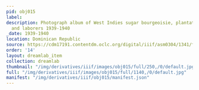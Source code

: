 ```yaml
---
pid: obj015
label:
description: Photograph album of West Indies sugar bourgeoisie, plantation owners,
  and laborers 1939-1940
_date: 1939-1940
location: Dominican Republic
source: https://cdm17191.contentdm.oclc.org/digital/iiif/asm0304/1341/full/full/0/default.jpg
order: '14'
layout: dreamlab_item
collection: dreamlab
thumbnail: "/img/derivatives/iiif/images/obj015/full/250,/0/default.jpg"
full: "/img/derivatives/iiif/images/obj015/full/1140,/0/default.jpg"
manifest: "/img/derivatives/iiif/obj015/manifest.json"
---
```

